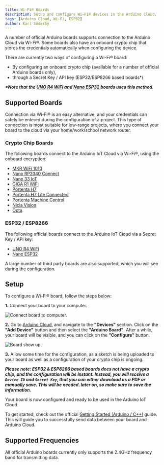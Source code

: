 ```yaml
---
title: Wi-Fi® Boards
description: Setup and configure Wi-Fi® devices in the Arduino Cloud.
tags: [Arduino Cloud, Wi-Fi, ESP32]
author: Karl Söderby
---
```


A number of official Arduino boards supports connection to the Arduino Cloud via Wi-Fi®. Some boards also have an onboard crypto chip that stores the credentials automatically when configuring the device.

There are currently two ways of configuring a Wi-Fi® board:
- By configuring an onboard crypto chip (available for a number of official Arduino boards only),
- through a Secret Key / API key (ESP32/ESP8266 based boards\*)

***\*Note that the [UNO R4 WiFi](https://store.arduino.cc/products/uno-r4-wifi) and [Nano ESP32](https://store.arduino.cc/products/nano-esp32) boards uses this method.***

## Supported Boards

Connection via Wi-Fi® is an easy alternative, and your credentials can safely be entered during the configuration of a project. This type of connection is most suitable for low-range projects, where you connect your board to the cloud via your home/work/school network router.

### Crypto Chip Boards

The following boards connect to the Arduino IoT Cloud via Wi-Fi®, using the onboard encryption:

- [MKR WiFi 1010](https://store.arduino.cc/arduino-mkr-wifi-1010)
- [Nano RP2040 Connect](https://store.arduino.cc/nano-rp2040-connect)
- [Nano 33 IoT](https://store.arduino.cc/arduino-nano-33-iot)
- [GIGA R1 WiFi](https://store.arduino.cc/products/giga-r1-wifi)
- [Portenta H7](https://store.arduino.cc/portenta-h7)
- [Portenta H7 Lite Connected](https://store.arduino.cc/products/portenta-h7-lite-connected)
- [Portenta Machine Control](https://store.arduino.cc/products/arduino-portenta-machine-control)
- [Nicla Vision](https://store.arduino.cc/products/nicla-vision)
- [Opta](https://docs.arduino.cc/hardware/opta).

### ESP32 / ESP8266

The following official boards connect to the Arduino IoT Cloud via a Secret Key / API key:

- [UNO R4 WiFi](https://store.arduino.cc/products/uno-r4-wifi)
- [Nano ESP32](https://store.arduino.cc/products/nano-esp32)

A large number of third party boards are also supported, which you will see during the configuration.

## Setup

To configure a Wi-Fi® board, follow the steps below:

**1.** Connect your board to your computer.

![Connect board to computer.]()

**2.** Go to [Arduino Cloud](), and navigate to the **"Devices"** section. Click on the **"Add Device"** button and then select the **"Arduino Board"**. After a while, your board will be visible, and you can click on the **"Configure"** button.

![Board show up.]()

**3.** Allow some time for the configuration, as a sketch is being uploaded to your board as well as a configuration of your crypto chip is ongoing. 

***Please note: ESP32 & ESP8266 based boards does not have a crypto chip, and the configuration will be instant. Instead, you will receive a `Device ID` and `Secret Key`, that you can either download as a PDF or manually save. This will be needed. later on, so make sure to save the information.***

Your board is now configured and ready to be used in the Arduino IoT Cloud. 

To get started, check out the official [Getting Started (Arduino / C++)]() guide. This will guide you to successfully send data between your board and Arduino Cloud.

## Supported Frequencies

All official Arduino boards currently only supports the 2.4GHz frequency band for transmitting data.